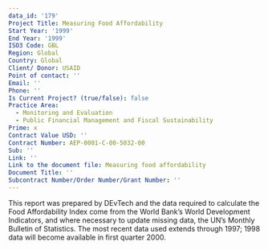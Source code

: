 ```yaml
---
data_id: '179'
Project Title: Measuring Food Affordability
Start Year: '1999'
End Year: '1999'
ISO3 Code: GBL
Region: Global
Country: Global
Client/ Donor: USAID
Point of contact: ''
Email: ''
Phone: ''
Is Current Project? (true/false): false
Practice Area:
  - Monitoring and Evaluation
  - Public Financial Management and Fiscal Sustainability
Prime: x
Contract Value USD: ''
Contract Number: AEP-0001-C-00-5032-00
Sub: ''
Link: ''
Link to the document file: Measuring food affordability
Document Title: ''
Subcontract Number/Order Number/Grant Number: ''
---
```


This report was prepared by DEvTech and the data required to calculate the Food Affordability Index come from the World Bank’s World Development Indicators, and where necessary to update missing data, the UN’s Monthly Bulletin of Statistics. The most recent data used extends through 1997; 1998 data will become available in first quarter 2000.